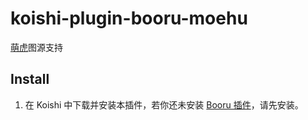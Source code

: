 # koishi-plugin-booru-moehu

[萌虎](https://img.moehu.org/)图源支持

## Install

1. 在 Koishi 中下载并安装本插件，若你还未安装 [Booru 插件](../index.md)，请先安装。
